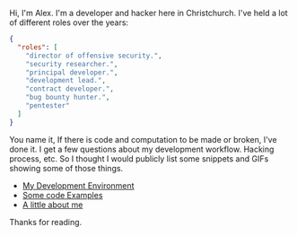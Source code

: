 Hi, I'm Alex.
I'm a developer and hacker here in Christchurch. 
I've held a lot of different roles over the years:

```json
{
  "roles": [
    "director of offensive security.",
    "security researcher.",
    "principal developer.",
    "development lead.",
    "contract developer.",
    "bug bounty hunter.",
    "pentester"
  ]
}
```

You name it, If there is code and computation to be made or broken, I've done it.
I get a few questions about my development workflow. Hacking process, etc. So I
thought I would publicly list some snippets and GIFs showing some of those things.

- [My Development Environment](code.html)
- [Some code Examples](snippets.html)
- [A little about me](about.html)

Thanks for reading.

